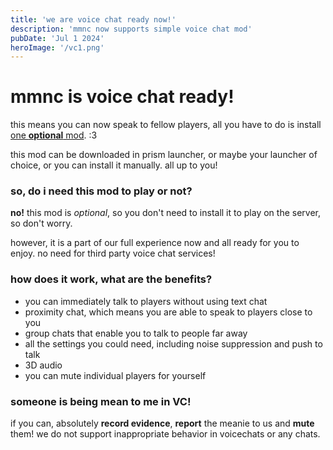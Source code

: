 ```yaml
---
title: 'we are voice chat ready now!'
description: 'mmnc now supports simple voice chat mod'
pubDate: 'Jul 1 2024'
heroImage: '/vc1.png'
---
```


# mmnc is voice chat ready!

this means you can now speak to fellow players, all you have to do is install [one **optional** mod](https://modrinth.com/plugin/simple-voice-chat). :3

this mod can be downloaded in prism launcher, or maybe your launcher of choice, or you can install it manually. all up to you!

### so, do i need this mod to play or not?

**no!** this mod is *optional*, so you don't need to install it to play on the server, so don't worry.

however, it is a part of our full experience now and all ready for you to enjoy. no need for third party voice chat services!

### how does it work, what are the benefits?

- you can immediately talk to players without using text chat
- proximity chat, which means you are able to speak to players close to you
- group chats that enable you to talk to people far away
- all the settings you could need, including noise suppression and push to talk
- 3D audio
- you can mute individual players for yourself

### someone is being mean to me in VC!

if you can, absolutely **record evidence**, **report** the meanie to us and **mute** them! we do not support inappropriate behavior in voicechats or any chats.
